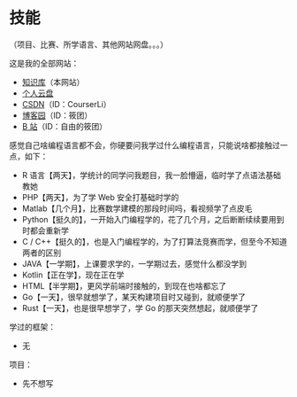 # 技能

（项目、比赛、所学语言、其他网站网盘。。。）

这是我的全部网站：

- [知识库](https://courserli.github.io/Knowledge-Base/)（本网站）
- [个人云盘](https://pan.courserli.workers.dev/0:/)
- [CSDN](https://blog.csdn.net/CourserLi)（ID：CourserLi）
- [博客园](https://www.cnblogs.com/CourserLi/p/15801973.html)（ID：筱团）
- [B 站](https://www.bilibili.com/)（ID：自由的筱团）



感觉自己啥编程语言都不会，你硬要问我学过什么编程语言，只能说啥都接触过一点，如下：

- R 语言【两天】，学统计的同学问我题目，我一脸懵逼，临时学了点语法基础教她
- PHP【两天】，为了学 Web 安全打基础时学的
- Matlab【几个月】，比赛数学建模的那段时间吗，看视频学了点皮毛
- Python【挺久的】，一开始入门编程学的，花了几个月，之后断断续续要用到时都会重新学
- C / C++【挺久的】，也是入门编程学的，为了打算法竞赛而学，但至今不知道两者的区别
- JAVA【一学期】，上课要求学的，一学期过去，感觉什么都没学到
- Kotlin【正在学】，现在正在学
- HTML【半学期】，更风学前端时接触的，到现在也啥都忘了
- Go【一天】，很早就想学了，某天构建项目时又碰到，就顺便学了
- Rust【一天】，也是很早想学了，学 Go 的那天突然想起，就顺便学了



学过的框架：

- 无



项目：

- 先不想写



